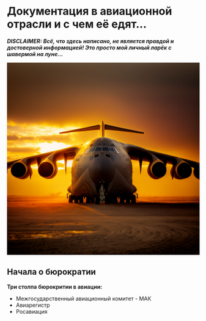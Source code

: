 # Документация в авиационной отрасли и с чем её едят... 

***DISCLAIMER: Всё, что здесь написано, не является правдой и достоверной информацией! Это просто мой личный ларёк с шавермой на луне...*** 

![IL-76](IL-76_from_liquid_gold.png)

## Начала о бюрократии
**Три столпа бюрокритии в авиации:** 
- Межгосударственный авиационный комитет - МАК 
- Авиарегистр 
- Росавиация 
